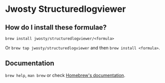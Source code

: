 # Jwosty Structuredlogviewer

## How do I install these formulae?

`brew install jwosty/structuredlogviewer/<formula>`

Or `brew tap jwosty/structuredlogviewer` and then `brew install <formula>`.

## Documentation

`brew help`, `man brew` or check [Homebrew's documentation](https://docs.brew.sh).
